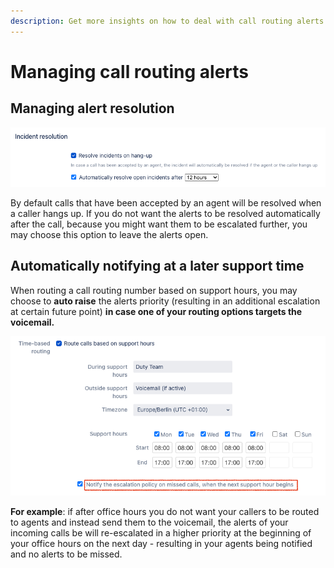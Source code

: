 ```yaml
---
description: Get more insights on how to deal with call routing alerts.
---
```


# Managing call routing alerts

## Managing alert resolution

![](<../.gitbook/assets/image (11).png>)

By default calls that have been accepted by an agent will be resolved when a caller hangs up. If you do not want the alerts to be resolved automatically after the call, because you might want them to be escalated further, you may choose this option to leave the alerts open.

## Automatically notifying at a later support time

When routing a call routing number based on support hours, you may choose to **auto raise** the alerts priority (resulting in an additional escalation at certain future point) **in case one of your routing options targets the voicemail.**

![](<../.gitbook/assets/image (12).png>)

**For example**: if after office hours you do not want your callers to be routed to agents and instead send them to the voicemail, the alerts of your incoming calls be will re-escalated in a higher priority at the beginning of your office hours on the next day - resulting in your agents being notified and no alerts to be missed.
